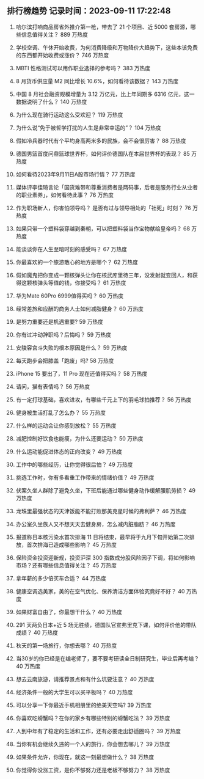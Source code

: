 
## 排行榜趋势 记录时间：2023-09-11 17:22:48
  
  1. 哈尔滨打响商品房省外推介第一枪，带去了 21 个项目、近 5000 套房源，哪些信息值得关注？ 889 万热度
    
  2. 学校空调、午休开始收费，为何消费降级和万物降价大趋势下，这些本该免费的东西都开始收费或涨价？ 746 万热度
    
  3. MBTI 性格测试可以用作职业选择的参考吗？ 383 万热度
    
  4. 8 月货币供应量 M2 同比增长 10.6%，如何看待该数据？ 143 万热度
    
  5. 中国 8 月社会融资规模增量为 3.12 万亿元，比上年同期多 6316 亿元，这一数据说明了什么？ 140 万热度
    
  6. 为什么现在骑行运动这么受欢迎？ 119 万热度
    
  7. 为什么说“免于被哲学打扰的人生是非常幸运的”？ 104 万热度
    
  8. 假如冷兵器时代有个平均身高两米多的民族，会不会很厉害？ 88 万热度
    
  9. 德国男篮首度问鼎篮球世界杯，如何评价德国队在本届世界杯的表现？ 85 万热度
    
  10. 如何看待2023年9月11日A股市场行情？ 77 万热度
    
  11. 媒体评李佳琦言论「国货难带和尊重消费者是两码事，后者是服务行业从业者的职业素养」，如何看待此事？ 76 万热度
    
  12. 作为职场新人，你害怕领导吗？ 是否有过与领导相处的「社死」时刻？ 76 万热度
    
  13. 如果只带一个塑料袋穿越到秦朝，可以把塑料袋当作宝物献给皇帝吗？ 68 万热度
    
  14. 能谈谈你在人生至暗时刻的感受吗？ 67 万热度
    
  15. 你最喜欢的一个旅游散心的地方是哪个？ 62 万热度
    
  16. 假如魔鬼把你变成一颗核弹头让你在核武库里待三年，没发射就变回人，和获得这颗核弹头等值的钱，你接受吗？ 61 万热度
    
  17. 华为Mate 60Pro 6999值得买吗？ 60 万热度
    
  18. 经常差旅和应酬的商务人士如何减脂健身？ 60 万热度
    
  19. 是努力重要还是机遇重要? 59 万热度
    
  20. 你有过冲动辞职吗？后悔吗？ 59 万热度
    
  21. 安陵容宫斗失败的根本原因是什么？ 59 万热度
    
  22. 每天跑步会把膝盖「跑废」吗? 58 万热度
    
  23. iPhone 15 要出了，11 Pro 现在还值得买吗？ 58 万热度
    
  24. 请问，猫有表情吗？ 56 万热度
    
  25. 有一定打球基础，喜欢进攻，有哪些千元上下的羽毛球拍推荐？ 56 万热度
    
  26. 健身被生活打乱了怎么办？ 55 万热度
    
  27. 什么样的运动会让你感到放松？ 55 万热度
    
  28. 减肥控制好饮食也能瘦，为什么还要运动？ 50 万热度
    
  29. 什么运动能促进体态的正向改变？ 49 万热度
    
  30. 工作中的哪些经历，让你觉得很后怕？ 49 万热度
    
  31. 挑选工作时，你有多看重工作带来的情绪价值？ 49 万热度
    
  32. 伏案久坐人群除了避免久坐，下班后能通过哪些健身动作缓解腰肌劳损？ 49 万热度
    
  33. 龙珠里最强状态的天津饭能不能打败那美克星时候的弗利萨？ 46 万热度
    
  34. 办公室久坐族人又不想天天去健身房，怎么减内脏脂肪？ 46 万热度
    
  35. 报道称日本核污染水首次排海 11 日将结束，最早将于九月下旬开始第二次排放，首次排海已造成哪些影响？ 45 万热度
    
  36. 保险资金投资迎新规，投资沪深 300 指数成分股风险因子下调，将如何影响市场？还有哪些信息值得关注？ 45 万热度
    
  37. 拿年薪的多少倍买车合适？ 44 万热度
    
  38. 健康空调选美家，美的在空气优化、保养清洁方面体验究竟好不好？ 40 万热度
    
  39. 如果财富自由了，你最想干什么？ 40 万热度
    
  40. 291 天两负日本+近 5 场无胜绩，德国队官宣弗里克下课，如何评价他的带队成绩？ 40 万热度
    
  41. 秋天的第一场旅行，你想去哪？ 40 万热度
    
  42. 当30岁的你已经是在编老师了，要不要考研读全日制研究生，毕业后再考编？ 40 万热度
    
  43. 想去云南旅游，请推荐景点和有什么坑要注意？ 40 万热度
    
  44. 经济条件一般的大学生可以买平板吗？ 40 万热度
    
  45. 可以分享一下你最近手机相册里的绝美天空吗? 39 万热度
    
  46. 你喜欢吃螃蟹吗？在你的家乡有哪些特别的螃蟹吃法？ 39 万热度
    
  47. 人到中年有了稳定的生活和工作，还有必要走出舒适圈吗？ 39 万热度
    
  48. 当你有机会继续久违的一个人的旅行，你会想去哪儿？ 39 万热度
    
  49. 如果条件允许，你现在，就这一刻最想做什么？ 38 万热度
    
  50. 你觉得你没涨工资，是你不够努力还是老板不够努力？ 38 万热度
    